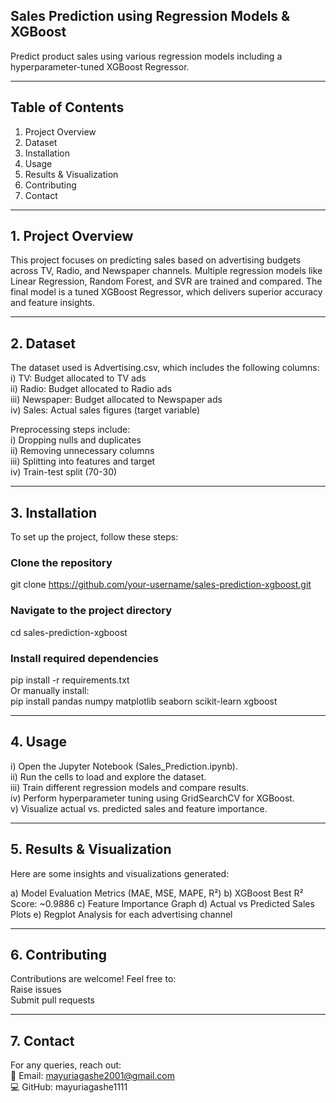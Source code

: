 ## Sales Prediction using Regression Models & XGBoost
Predict product sales using various regression models including a hyperparameter-tuned XGBoost Regressor.

---

## Table of Contents
1. Project Overview <br>
2. Dataset <br>
3. Installation <br>
4. Usage <br>
5. Results & Visualization <br>
6. Contributing <br>
7. Contact <br>

---


## 1. Project Overview
This project focuses on predicting sales based on advertising budgets across TV, Radio, and Newspaper channels. Multiple regression models like Linear Regression, Random Forest, and SVR are trained and compared. The final model is a tuned XGBoost Regressor, which delivers superior accuracy and feature insights.

---

## 2. Dataset
The dataset used is Advertising.csv, which includes the following columns:<br>
i) TV: Budget allocated to TV ads<br>
ii) Radio: Budget allocated to Radio ads<br>
iii) Newspaper: Budget allocated to Newspaper ads<br>
iv) Sales: Actual sales figures (target variable)<br>

Preprocessing steps include:<br>
i) Dropping nulls and duplicates<br>
ii) Removing unnecessary columns<br>
iii) Splitting into features and target<br>
iv) Train-test split (70-30)<br>

---

## 3. Installation
To set up the project, follow these steps:

### Clone the repository
git clone https://github.com/your-username/sales-prediction-xgboost.git

### Navigate to the project directory
cd sales-prediction-xgboost

### Install required dependencies
pip install -r requirements.txt<br>
Or manually install:<br>
pip install pandas numpy matplotlib seaborn scikit-learn xgboost

---

## 4. Usage
i) Open the Jupyter Notebook (Sales_Prediction.ipynb). <br>
ii) Run the cells to load and explore the dataset. <br>
iii) Train different regression models and compare results. <br>
iv) Perform hyperparameter tuning using GridSearchCV for XGBoost. <br>
v) Visualize actual vs. predicted sales and feature importance.

---

## 5. Results & Visualization
Here are some insights and visualizations generated:

a) Model Evaluation Metrics (MAE, MSE, MAPE, R²)
b) XGBoost Best R² Score: ~0.9886
c) Feature Importance Graph
d) Actual vs Predicted Sales Plots
e) Regplot Analysis for each advertising channel

---

## 6. Contributing
Contributions are welcome! Feel free to:<br>
Raise issues<br>
Submit pull requests

---

## 7. Contact
For any queries, reach out:<br>
📧 Email: mayuriagashe2001@gmail.com <br>
💻 GitHub: mayuriagashe1111

